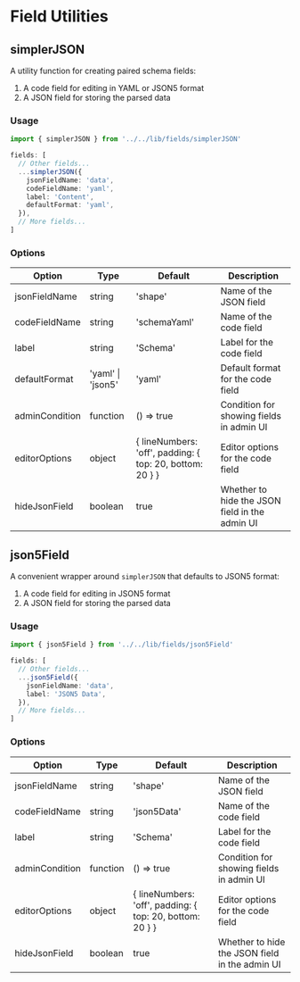 # Field Utilities

## simplerJSON

A utility function for creating paired schema fields:

1. A code field for editing in YAML or JSON5 format
2. A JSON field for storing the parsed data

### Usage

```typescript
import { simplerJSON } from '../../lib/fields/simplerJSON'

fields: [
  // Other fields...
  ...simplerJSON({
    jsonFieldName: 'data',
    codeFieldName: 'yaml',
    label: 'Content',
    defaultFormat: 'yaml',
  }),
  // More fields...
]
```

### Options

| Option         | Type              | Default                                                  | Description                                    |
| -------------- | ----------------- | -------------------------------------------------------- | ---------------------------------------------- |
| jsonFieldName  | string            | 'shape'                                                  | Name of the JSON field                         |
| codeFieldName  | string            | 'schemaYaml'                                             | Name of the code field                         |
| label          | string            | 'Schema'                                                 | Label for the code field                       |
| defaultFormat  | 'yaml' \| 'json5' | 'yaml'                                                   | Default format for the code field              |
| adminCondition | function          | () => true                                               | Condition for showing fields in admin UI       |
| editorOptions  | object            | { lineNumbers: 'off', padding: { top: 20, bottom: 20 } } | Editor options for the code field              |
| hideJsonField  | boolean           | true                                                     | Whether to hide the JSON field in the admin UI |

## json5Field

A convenient wrapper around `simplerJSON` that defaults to JSON5 format:

1. A code field for editing in JSON5 format
2. A JSON field for storing the parsed data

### Usage

```typescript
import { json5Field } from '../../lib/fields/json5Field'

fields: [
  // Other fields...
  ...json5Field({
    jsonFieldName: 'data',
    label: 'JSON5 Data',
  }),
  // More fields...
]
```

### Options

| Option         | Type     | Default                                                  | Description                                    |
| -------------- | -------- | -------------------------------------------------------- | ---------------------------------------------- |
| jsonFieldName  | string   | 'shape'                                                  | Name of the JSON field                         |
| codeFieldName  | string   | 'json5Data'                                              | Name of the code field                         |
| label          | string   | 'Schema'                                                 | Label for the code field                       |
| adminCondition | function | () => true                                               | Condition for showing fields in admin UI       |
| editorOptions  | object   | { lineNumbers: 'off', padding: { top: 20, bottom: 20 } } | Editor options for the code field              |
| hideJsonField  | boolean  | true                                                     | Whether to hide the JSON field in the admin UI |
